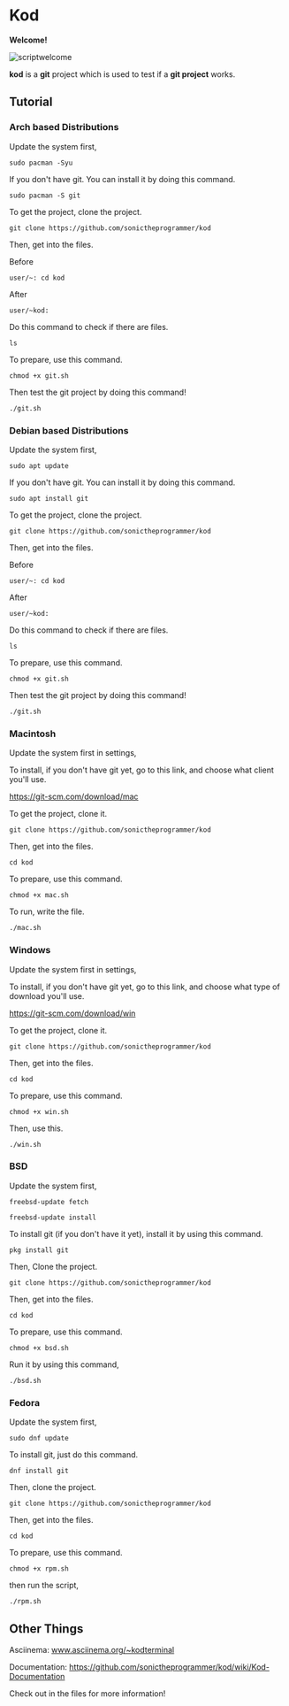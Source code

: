 # Kod
**Welcome!**

![scriptwelcome](https://github.com/sonictheprogrammer/kod/assets/92324146/4fdee8bf-0b70-4cad-96e1-7604b42c3389)



**kod** is a **git** project which is used to test if a **git project** works.

## Tutorial
### Arch based Distributions
Update the system first,

`sudo pacman -Syu`

If you don't have git. You can install it by doing this command.

`sudo pacman -S git`

To get the project, clone the project.

`git clone https://github.com/sonictheprogrammer/kod`

Then, get into the files.

Before

`user/~: cd kod`

After

`user/~kod:`

Do this command to check if there are files.

`ls`

To prepare, use this command.

`chmod +x git.sh`

Then test the git project by doing this command!

`./git.sh`

### Debian based Distributions

Update the system first,

`sudo apt update`

If you don't have git. You can install it by doing this command.

`sudo apt install git`

To get the project, clone the project.

`git clone https://github.com/sonictheprogrammer/kod`

Then, get into the files.

Before

`user/~: cd kod`

After

`user/~kod:`

Do this command to check if there are files.

`ls`

To prepare, use this command.

`chmod +x git.sh`

Then test the git project by doing this command!

`./git.sh`

### Macintosh

Update the system first in settings,

To install, if you don't have git yet, go to this link, and choose what client you'll use.

https://git-scm.com/download/mac

To get the project, clone it.

`git clone https://github.com/sonictheprogrammer/kod`

Then, get into the files.

`cd kod`

To prepare, use this command.

`chmod +x mac.sh`

To run, write the file.

`./mac.sh`

### Windows

Update the system first in settings,

To install, if you don't have git yet, go to this link, and choose what type of download you'll use.

https://git-scm.com/download/win

To get the project, clone it.

`git clone https://github.com/sonictheprogrammer/kod`

Then, get into the files.

`cd kod`

To prepare, use this command.

`chmod +x win.sh`

Then, use this.

`./win.sh`

### BSD

Update the system first,

`freebsd-update fetch`

`freebsd-update install`

To install git (if you don't have it yet), install it by using this command.

`pkg install git`

Then, Clone the project.

`git clone https://github.com/sonictheprogrammer/kod`

Then, get into the files.

`cd kod`

To prepare, use this command.

`chmod +x bsd.sh`

Run it by using this command,

`./bsd.sh`


### Fedora

Update the system first,

`sudo dnf update`

To install git, just do this command.

`dnf install git`

Then, clone the project.

`git clone https://github.com/sonictheprogrammer/kod`

Then, get into the files.

`cd kod`

To prepare, use this command.

`chmod +x rpm.sh`

then run the script, 

`./rpm.sh`

## Other Things

Asciinema: www.asciinema.org/~kodterminal

Documentation: https://github.com/sonictheprogrammer/kod/wiki/Kod-Documentation

Check out in the files for more information!
